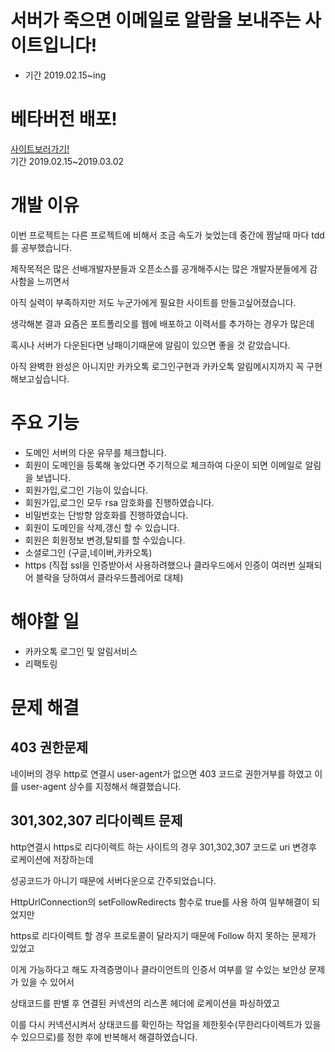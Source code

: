 # 서버가 죽으면 이메일로 알람을 보내주는 사이트입니다!
* 기간 2019.02.15~ing
# 베타버전 배포!
[사이트보러가기!](https://serverchecker.shop/)  
기간 2019.02.15~2019.03.02  

# 개발 이유

이번 프로젝트는 다른 프로젝트에 비해서 조금 속도가 늦었는데 중간에 짬날때 마다 tdd를 공부했습니다. 

제작목적은 많은 선배개발자분들과 오픈소스를 공개해주시는 많은 개발자분들에게 감사함을 느끼면서

아직 실력이 부족하지만 저도 누군가에게 필요한 사이트를 만들고싶어졌습니다.

생각해본 결과 요즘은 포트폴리오를 웹에 배포하고 이력서를 추가하는 경우가 많은데 

혹시나 서버가 다운된다면 낭패이기때문에 알림이 있으면 좋을 것 같았습니다.

아직 완벽한 완성은 아니지만 카카오톡 로그인구현과 카카오톡 알림메시지까지 꼭 구현해보고싶습니다.

# 주요 기능
* 도메인 서버의 다운 유무를 체크합니다.
* 회원이 도메인을 등록해 놓았다면 주기적으로 체크하여 다운이 되면 이메일로 알림을 보냅니다. 
* 회원가입,로그인 기능이 있습니다.
* 회원가입,로그인 모두 rsa 암호화를 진행하였습니다.
* 비밀번호는 단방향 암호화를 진행하였습니다.
* 회원이 도메인을 삭제,갱신 할 수 있습니다.
* 회원은 회원정보 변경,탈퇴를 할 수있습니다.
* 소셜로그인 (구글,네이버,카카오톡)
* https (직접 ssl을 인증받아서 사용하려했으나 클라우드에서 인증이 여러번 실패되어 블락을 당하여서 클라우드플레어로 대체)

# 해야할 일
* 카카오톡 로그인 및 알림서비스
* 리팩토링

# 문제 해결

## 403 권한문제
네이버의 경우 http로 연결시 user-agent가 없으면 403 코드로 권한거부를 하였고 이를 user-agent  상수를 지정해서 해결했습니다.

## 301,302,307 리다이렉트 문제
http연결시 https로 리다이렉트 하는 사이트의 경우 301,302,307 코드로 uri 변경후 로케이션에 저장하는데 

성공코드가 아니기 때문에 서버다운으로 간주되었습니다.

HttpUrlConnection의 setFollowRedirects 함수로 true를 사용 하여 일부해결이 되었지만 

https로 리다이렉트 할 경우 프로토콜이 달라지기 때문에 Follow 하지 못하는 문제가 있었고

이게 가능하다고 해도 자격증명이나 클라이언트의 인증서 여부를 알 수있는  보안상 문제가 있을 수 있어서

상태코드를 판별 후 연결된 커넥션의 리스폰 헤더에 로케이션을 파싱하였고 

이를 다시 커넥션시켜서 상태코드를 확인하는 작업을 제한횟수(무한리다이렉트가 있을 수 있으므로)를 정한 후에 반복해서 해결하였습니다. 

